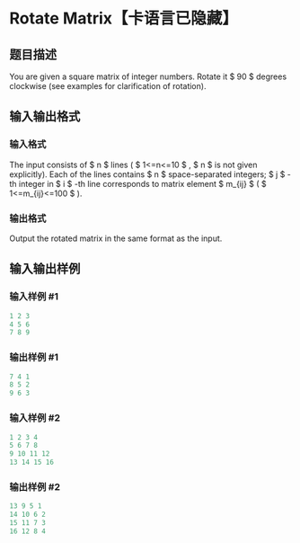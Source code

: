 # Rotate Matrix【卡语言已隐藏】

## 题目描述

You are given a square matrix of integer numbers. Rotate it $ 90 $ degrees clockwise (see examples for clarification of rotation).

## 输入输出格式

### 输入格式

The input consists of $ n $ lines ( $ 1<=n<=10 $ , $ n $ is not given explicitly). Each of the lines contains $ n $ space-separated integers; $ j $ -th integer in $ i $ -th line corresponds to matrix element $ m_{ij} $ ( $ 1<=m_{ij}<=100 $ ).

### 输出格式

Output the rotated matrix in the same format as the input.

## 输入输出样例

### 输入样例 #1

```cpp
1 2 3
4 5 6
7 8 9

```
### 输出样例 #1

```cpp
7 4 1
8 5 2
9 6 3

```
### 输入样例 #2

```cpp
1 2 3 4
5 6 7 8
9 10 11 12
13 14 15 16

```
### 输出样例 #2

```cpp
13 9 5 1
14 10 6 2
15 11 7 3
16 12 8 4

```
